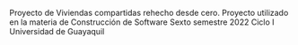 Proyecto de Viviendas compartidas rehecho desde cero.
Proyecto utilizado en la materia de Construcción de Software
Sexto semestre 2022 Ciclo I Universidad de Guayaquil

